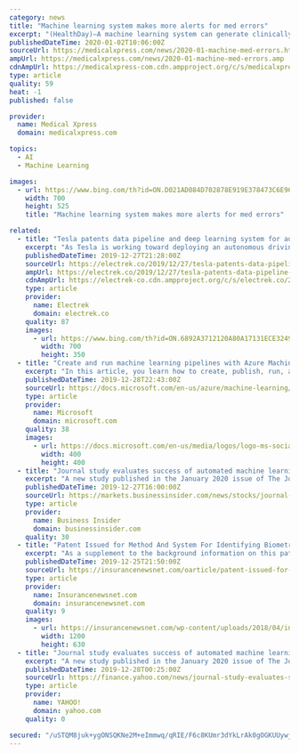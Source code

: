 ```yaml
---
category: news
title: "Machine learning system makes more alerts for med errors"
excerpt: "(HealthDay)—A machine learning system can generate clinically valid alerts for medication errors that might be missed with existing clinical decision support (CDS) systems, according to a study published in the January issue of The Joint Commission Journal on Quality and Patient Safety. Ronen Rozenblum, Ph.D., M.P.H., from Harvard Medical ..."
publishedDateTime: 2020-01-02T10:06:00Z
sourceUrl: https://medicalxpress.com/news/2020-01-machine-med-errors.html
ampUrl: https://medicalxpress.com/news/2020-01-machine-med-errors.amp
cdnAmpUrl: https://medicalxpress-com.cdn.ampproject.org/c/s/medicalxpress.com/news/2020-01-machine-med-errors.amp
type: article
quality: 59
heat: -1
published: false

provider:
  name: Medical Xpress
  domain: medicalxpress.com

topics:
  - AI
  - Machine Learning

images:
  - url: https://www.bing.com/th?id=ON.D021AD084D702878E919E378473C6E96
    width: 700
    height: 525
    title: "Machine learning system makes more alerts for med errors"

related:
  - title: "Tesla patents data pipeline and deep learning system for autonomous driving"
    excerpt: "As Tesla is working toward deploying an autonomous driving system as soon as next year, the automaker is patenting a data pipeline and deep learning system that could help them develop it faster. The system has been revealed in a new patent application by Tesla called ‘Data Pipeline and Deep Learning System for Autonomous Driving’."
    publishedDateTime: 2019-12-27T21:28:00Z
    sourceUrl: https://electrek.co/2019/12/27/tesla-patents-data-pipeline-deep-learning-autonomous-driving/
    ampUrl: https://electrek.co/2019/12/27/tesla-patents-data-pipeline-deep-learning-autonomous-driving/amp/
    cdnAmpUrl: https://electrek-co.cdn.ampproject.org/c/s/electrek.co/2019/12/27/tesla-patents-data-pipeline-deep-learning-autonomous-driving/amp/
    type: article
    provider:
      name: Electrek
      domain: electrek.co
    quality: 87
    images:
      - url: https://www.bing.com/th?id=ON.6892A3712120A80A17131ECE3249BB69
        width: 700
        height: 350
  - title: "Create and run machine learning pipelines with Azure Machine Learning SDK"
    excerpt: "In this article, you learn how to create, publish, run, and track a machine learning pipeline by using the Azure Machine Learning SDK. Use ML pipelines to create a workflow that stitches together various ML phases, and then publish that pipeline into your Azure Machine Learning workspace to access later or share with others. ML pipelines are ..."
    publishedDateTime: 2019-12-28T22:43:00Z
    sourceUrl: https://docs.microsoft.com/en-us/azure/machine-learning/how-to-create-your-first-pipeline
    type: article
    provider:
      name: Microsoft
      domain: microsoft.com
    quality: 38
    images:
      - url: https://docs.microsoft.com/en-us/media/logos/logo-ms-social.png
        width: 400
        height: 400
  - title: "Journal study evaluates success of automated machine learning system to prevent medication prescribing errors"
    excerpt: "A new study published in the January 2020 issue of The Joint Commission Journal on Quality and Patient Safety used retrospective data to evaluate the ability of a machine learning system – a platform that applies and automates advanced machine learning algorithms – to identify and prevent medication prescribing errors not previously ..."
    publishedDateTime: 2019-12-27T16:00:00Z
    sourceUrl: https://markets.businessinsider.com/news/stocks/journal-study-evaluates-success-of-automated-machine-learning-system-to-prevent-medication-prescribing-errors-1028786454
    type: article
    provider:
      name: Business Insider
      domain: businessinsider.com
    quality: 30
  - title: "Patent Issued for Method And System For Identifying Biometric Characteristics Using Machine Learning Techniques (USPTO 10,503,970)"
    excerpt: "As a supplement to the background information on this patent, NewsRx correspondents also obtained the inventors’ summary information for this patent: “To efficiently and accurately predict a user’s health status and corresponding longevity metric, a biometric characteristic system may be trained using various machine learning techniques ..."
    publishedDateTime: 2019-12-25T21:50:00Z
    sourceUrl: https://insurancenewsnet.com/oarticle/patent-issued-for-method-and-system-for-identifying-biometric-characteristics-using-machine-learning-techniques-uspto-10503970
    type: article
    provider:
      name: Insurancenewsnet.com
      domain: insurancenewsnet.com
    quality: 9
    images:
      - url: https://insurancenewsnet.com/wp-content/uploads/2018/04/inn-og-default.jpg
        width: 1200
        height: 630
  - title: "Journal study evaluates success of automated machine learning system to prevent medication prescribing errors"
    excerpt: "A new study published in the January 2020 issue of The Joint Commission Journal on Quality and Patient Safety used retrospective data to evaluate the ability of a machine learning system – a platform that applies and automates advanced machine learning algorithms – to identify and prevent medication prescribing errors not previously ..."
    publishedDateTime: 2019-12-28T00:25:00Z
    sourceUrl: https://finance.yahoo.com/news/journal-study-evaluates-success-automated-170010541.html
    type: article
    provider:
      name: YAHOO!
      domain: yahoo.com
    quality: 0

secured: "/uSTQM8juk+ygONSQKNe2M+eImmwq/qRIE/F6c8KUmr3dYkLrAk0gOGKUUywjjdSPaEzT/pt+lSzlgMbhWU6KCsMKCz+pPDBwGkVcLcOqiYkovhYhuZDMX1W9keODRfV/N9HNueTt+maHuTgD5oQrgKE9+izWQLKWxYVYdaKVq4xD5BfXbkBMKuPRuMEw27/O90E37RVjq4NhsWVruBzjYdD1GvLvXFw+fYDRlk3nw63oXj1pz8oeiTTsCPrGdrs93LtQLmnVdHbMfbZmGbL3g==;SKLp5Kz2meh8x91lX13h2g=="
---
```


